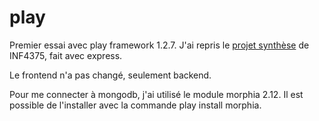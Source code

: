 play
====

Premier essai avec play framework 1.2.7. J'ai repris le [projet synthèse](https://github.com/glahaie/INF4375/tree/master/synthese)
de INF4375, fait avec express.

Le frontend n'a pas changé, seulement backend. 

Pour me connecter à mongodb, j'ai utilisé le module morphia 2.12. Il est possible de l'installer avec la commande
play install morphia.
